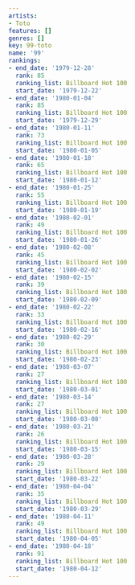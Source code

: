 ```yaml
---
artists:
- Toto
features: []
genres: []
key: 99-toto
name: '99'
rankings:
- end_date: '1979-12-28'
  rank: 85
  ranking_list: Billboard Hot 100
  start_date: '1979-12-22'
- end_date: '1980-01-04'
  rank: 85
  ranking_list: Billboard Hot 100
  start_date: '1979-12-29'
- end_date: '1980-01-11'
  rank: 73
  ranking_list: Billboard Hot 100
  start_date: '1980-01-05'
- end_date: '1980-01-18'
  rank: 65
  ranking_list: Billboard Hot 100
  start_date: '1980-01-12'
- end_date: '1980-01-25'
  rank: 55
  ranking_list: Billboard Hot 100
  start_date: '1980-01-19'
- end_date: '1980-02-01'
  rank: 49
  ranking_list: Billboard Hot 100
  start_date: '1980-01-26'
- end_date: '1980-02-08'
  rank: 45
  ranking_list: Billboard Hot 100
  start_date: '1980-02-02'
- end_date: '1980-02-15'
  rank: 39
  ranking_list: Billboard Hot 100
  start_date: '1980-02-09'
- end_date: '1980-02-22'
  rank: 33
  ranking_list: Billboard Hot 100
  start_date: '1980-02-16'
- end_date: '1980-02-29'
  rank: 30
  ranking_list: Billboard Hot 100
  start_date: '1980-02-23'
- end_date: '1980-03-07'
  rank: 27
  ranking_list: Billboard Hot 100
  start_date: '1980-03-01'
- end_date: '1980-03-14'
  rank: 27
  ranking_list: Billboard Hot 100
  start_date: '1980-03-08'
- end_date: '1980-03-21'
  rank: 26
  ranking_list: Billboard Hot 100
  start_date: '1980-03-15'
- end_date: '1980-03-28'
  rank: 29
  ranking_list: Billboard Hot 100
  start_date: '1980-03-22'
- end_date: '1980-04-04'
  rank: 35
  ranking_list: Billboard Hot 100
  start_date: '1980-03-29'
- end_date: '1980-04-11'
  rank: 49
  ranking_list: Billboard Hot 100
  start_date: '1980-04-05'
- end_date: '1980-04-18'
  rank: 91
  ranking_list: Billboard Hot 100
  start_date: '1980-04-12'
---
```


